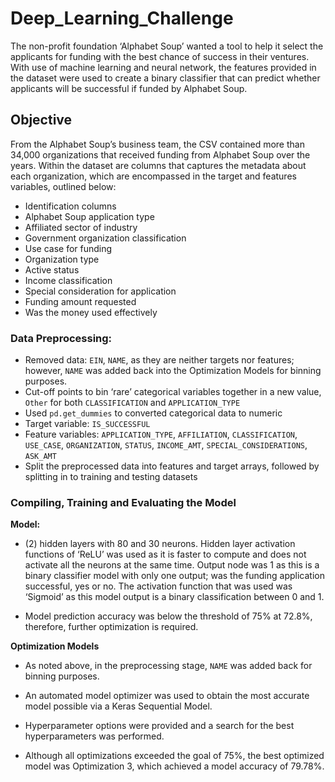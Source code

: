 # Deep_Learning_Challenge

The non-profit foundation ‘Alphabet Soup’ wanted a tool to help it select the applicants for funding with the best chance of success in their ventures. With use of machine learning and neural network, the features provided in the dataset were used to create a binary classifier that can predict whether applicants will be successful if funded by Alphabet Soup. 

## Objective
  
From the Alphabet Soup’s business team, the CSV contained more than 34,000 organizations that received funding from Alphabet Soup over the years. Within the dataset are columns that captures the metadata about each organization, which are encompassed in the target and features variables, outlined below:

* Identification columns
* Alphabet Soup application type
* Affiliated sector of industry
* Government organization classification
* Use case for funding
* Organization type
* Active status
* Income classification
* Special consideration for application
* Funding amount requested
* Was the money used effectively


### Data Preprocessing:

* Removed data: `EIN`, `NAME`, as they are neither targets nor features; however, `NAME` was added back into the Optimization Models for binning purposes.
* Cut-off points to bin ‘rare’ categorical variables together in a new value, `Other` for both `CLASSIFICATION` and `APPLICATION_TYPE`
* Used `pd.get_dummies` to converted categorical data to numeric
* Target variable: `IS_SUCCESSFUL`
* Feature variables: `APPLICATION_TYPE`, `AFFILIATION`, `CLASSIFICATION`, `USE_CASE`, `ORGANIZATION`, `STATUS`, `INCOME_AMT`, `SPECIAL_CONSIDERATIONS`, `ASK_AMT`
* Split the preprocessed data into features and target arrays, followed by splitting in to training and testing datasets 

### Compiling, Training and Evaluating the Model

**Model:**

* (2) hidden layers with 80 and 30 neurons. 
Hidden layer activation functions of ‘ReLU’ was used as it is faster to compute and does not activate all the neurons at the same time. 
Output node was 1 as this is a binary classifier model with only one output; was the funding application successful, yes or no. The activation function that was used was ‘Sigmoid’ as this model output is a binary classification between 0 and 1. 

* Model prediction accuracy was below the threshold of 75% at 72.8%, therefore, further optimization is required. 

**Optimization Models**
* As noted above, in the preprocessing stage, `NAME` was added back for binning purposes.
* An automated model optimizer was used to obtain the most accurate model possible via a Keras Sequential Model. 
* Hyperparameter options were provided and a search for the best hyperparameters was performed.

* Although all optimizations exceeded the goal of 75%, the best optimized model was Optimization 3, which achieved a model accuracy of 79.78%.
